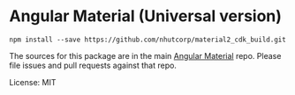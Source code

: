 Angular Material (Universal version)
=======
`npm install --save https://github.com/nhutcorp/material2_cdk_build.git`

The sources for this package are in the main [Angular Material](https://github.com/angular/material2) repo. Please file issues and pull requests against that repo.

License: MIT